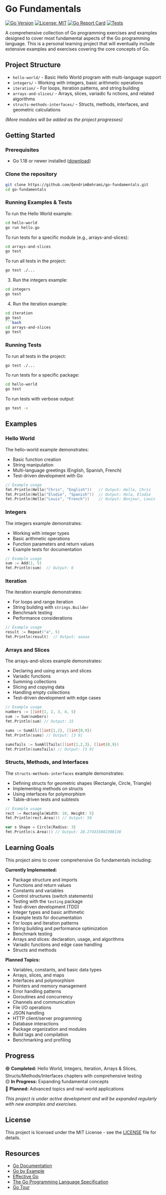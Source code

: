 # Go Fundamentals

[![Go Version](https://img.shields.io/badge/Go-1.24.5-00ADD8?style=flat&logo=go)](https://golang.org/)
[![License: MIT](https://img.shields.io/badge/License-MIT-yellow.svg)](https://opensource.org/licenses/MIT)
[![Go Report Card](https://goreportcard.com/badge/github.com/QendrimBehrami/go-fundamentals)](https://goreportcard.com/report/github.com/QendrimBehrami/go-fundamentals)
[![Tests](https://github.com/QendrimBehrami/go-fundamentals/workflows/Tests/badge.svg)](https://github.com/QendrimBehrami/go-fundamentals/actions)

A comprehensive collection of Go programming exercises and examples designed to cover most fundamental aspects of the Go programming language. This is a personal learning project that will eventually include extensive examples and exercises covering the core concepts of Go.

## Project Structure

- `hello-world/` - Basic Hello World program with multi-language support
- `integers/` - Working with integers, basic arithmetic operations
- `iteration/` - For loops, iteration patterns, and string building
- `arrays-and-slices/` - Arrays, slices, variadic fu nctions, and related algorithms
- `structs-methods-interfaces/` - Structs, methods, interfaces, and geometric calculations

_(More modules will be added as the project progresses)_

## Getting Started

### Prerequisites

- Go 1.18 or newer installed ([download](https://golang.org/dl/))

### Clone the repository

```bash
git clone https://github.com/QendrimBehrami/go-fundamentals.git
cd go-fundamentals
```

### Running Examples & Tests

To run the Hello World example:

```bash
cd hello-world
go run hello.go
```

To run tests for a specific module (e.g., arrays-and-slices):

```bash
cd arrays-and-slices
go test
```

To run all tests in the project:

```bash
go test ./...
```

3. Run the integers example:

```bash
cd integers
go test
```

4. Run the iteration example:

````bash
cd iteration
go test
```bash
cd arrays-and-slices
go test
````

### Running Tests

To run all tests in the project:

```bash
go test ./...
```

To run tests for a specific package:

```bash
cd hello-world
go test
```

To run tests with verbose output:

```bash
go test -v
```

## Examples

### Hello World

The hello-world example demonstrates:

- Basic function creation
- String manipulation
- Multi-language greetings (English, Spanish, French)
- Test-driven development with Go

```go
// Example usage
fmt.Println(Hello("Chris", "English"))   // Output: Hello, Chris
fmt.Println(Hello("Elodie", "Spanish"))  // Output: Hola, Elodie
fmt.Println(Hello("Louis", "French"))    // Output: Bonjour, Louis
```

### Integers

The integers example demonstrates:

- Working with integer types
- Basic arithmetic operations
- Function parameters and return values
- Example tests for documentation

```go
// Example usage
sum := Add(1, 5)
fmt.Println(sum)  // Output: 6
```

### Iteration

The iteration example demonstrates:

- For loops and range iteration
- String building with `strings.Builder`
- Benchmark testing
- Performance considerations

```go
// Example usage
result := Repeat("a", 5)
fmt.Println(result)  // Output: aaaaa
```

### Arrays and Slices

The arrays-and-slices example demonstrates:

- Declaring and using arrays and slices
- Variadic functions
- Summing collections
- Slicing and copying data
- Handling empty collections
- Test-driven development with edge cases

```go
// Example usage
numbers := []int{1, 2, 3, 4, 5}
sum := Sum(numbers)
fmt.Println(sum) // Output: 15

sums := SumAll([]int{1,2}, []int{0,9})
fmt.Println(sums) // Output: [3 9]

sumsTails := SumAllTails([]int{1,2,3}, []int{0,9})
fmt.Println(sumsTails) // Output: [5 9]
```

### Structs, Methods, and Interfaces

The `structs-methods-interfaces` example demonstrates:

- Defining structs for geometric shapes (Rectangle, Circle, Triangle)
- Implementing methods on structs
- Using interfaces for polymorphism
- Table-driven tests and subtests

```go
// Example usage
rect := Rectangle{Width: 10, Height: 5}
fmt.Println(rect.Area()) // Output: 50

var s Shape = Circle{Radius: 3}
fmt.Println(s.Area()) // Output: 28.274333882308138
```

## Learning Goals

This project aims to cover comprehensive Go fundamentals including:

**Currently Implemented:**

- Package structure and imports
- Functions and return values
- Constants and variables
- Control structures (switch statements)
- Testing with the `testing` package
- Test-driven development (TDD)
- Integer types and basic arithmetic
- Example tests for documentation
- For loops and iteration patterns
- String building and performance optimization
- Benchmark testing
- Arrays and slices: declaration, usage, and algorithms
- Variadic functions and edge case handling
- Structs and methods

**Planned Topics:**

- Variables, constants, and basic data types
- Arrays, slices, and maps
- Interfaces and polymorphism
- Pointers and memory management
- Error handling patterns
- Goroutines and concurrency
- Channels and communication
- File I/O operations
- JSON handling
- HTTP client/server programming
- Database interactions
- Package organization and modules
- Build tags and compilation
- Benchmarking and profiling

## Progress

🟢 **Completed:** Hello World, Integers, Iteration, Arrays & Slices, Structs/Methods/Interfaces chapters with comprehensive testing  
🟡 **In Progress:** Expanding fundamental concepts  
🔴 **Planned:** Advanced topics and real-world applications

_This project is under active development and will be expanded regularly with new examples and exercises._

## License

This project is licensed under the MIT License - see the [LICENSE](LICENSE) file for details.

## Resources

- [Go Documentation](https://golang.org/doc/)
- [Go by Example](https://gobyexample.com/)
- [Effective Go](https://golang.org/doc/effective_go.html)
- [The Go Programming Language Specification](https://golang.org/ref/spec)
- [Go Tour](https://tour.golang.org/)

